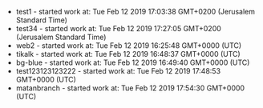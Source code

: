 
 - test1 - started work at: Tue Feb 12 2019 17:03:38 GMT+0200 (Jerusalem Standard Time)
 - test34 - started work at: Tue Feb 12 2019 17:27:05 GMT+0200 (Jerusalem Standard Time)
 - web2 - started work at: Tue Feb 12 2019 16:25:48 GMT+0000 (UTC)
 - tikalk - started work at: Tue Feb 12 2019 16:48:37 GMT+0000 (UTC)
 - bg-blue - started work at: Tue Feb 12 2019 16:49:40 GMT+0000 (UTC)
 - test123123123222 - started work at: Tue Feb 12 2019 17:48:53 GMT+0000 (UTC)
 - matanbranch - started work at: Tue Feb 12 2019 17:54:30 GMT+0000 (UTC)

